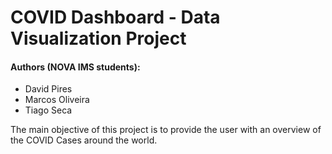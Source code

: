 # COVID Dashboard - Data Visualization Project
#### Authors (NOVA IMS students): 
- David Pires
- Marcos Oliveira
- Tiago Seca

The main objective of this project is to provide the user with an overview of the COVID Cases around the world.